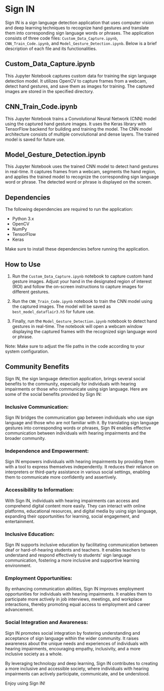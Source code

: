 # Sign IN

Sign IN is a sign language detection application that uses computer vision and deep learning techniques to recognize hand gestures and translate them into corresponding sign language words or phrases. The application consists of three code files: `Custom_Data_Capture.ipynb`, `CNN_Train_Code.ipynb`, and `Model_Gesture_Detection.ipynb`. Below is a brief description of each file and its functionalities.

## Custom_Data_Capture.ipynb

This Jupyter Notebook captures custom data for training the sign language detection model. It utilizes OpenCV to capture frames from a webcam, detect hand gestures, and save them as images for training. The captured images are stored in the specified directory.

## CNN_Train_Code.ipynb

This Jupyter Notebook trains a Convolutional Neural Network (CNN) model using the captured hand gesture images. It uses the Keras library with TensorFlow backend for building and training the model. The CNN model architecture consists of multiple convolutional and dense layers. The trained model is saved for future use.

## Model_Gesture_Detection.ipynb

This Jupyter Notebook uses the trained CNN model to detect hand gestures in real-time. It captures frames from a webcam, segments the hand region, and applies the trained model to recognize the corresponding sign language word or phrase. The detected word or phrase is displayed on the screen.

## Dependencies

The following dependencies are required to run the application:
- Python 3.x
- OpenCV
- NumPy
- TensorFlow
- Keras

Make sure to install these dependencies before running the application.

## How to Use

1. Run the `Custom_Data_Capture.ipynb` notebook to capture custom hand gesture images. Adjust your hand in the designated region of interest (ROI) and follow the on-screen instructions to capture images for different gestures.

2. Run the `CNN_Train_Code.ipynb` notebook to train the CNN model using the captured images. The model will be saved as `best_model_dataflair3.h5` for future use.

3. Finally, run the `Model_Gesture_Detection.ipynb` notebook to detect hand gestures in real-time. The notebook will open a webcam window displaying the captured frames with the recognized sign language word or phrase.

Note: Make sure to adjust the file paths in the code according to your system configuration.

## Community Benefits

Sign IN, the sign language detection application, brings several social benefits to the community, especially for individuals with hearing impairments or those who communicate using sign language. Here are some of the social benefits provided by Sign IN:

### Inclusive Communication:

Sign IN bridges the communication gap between individuals who use sign language and those who are not familiar with it. By translating sign language gestures into corresponding words or phrases, Sign IN enables effective communication between individuals with hearing impairments and the broader community.

### Independence and Empowerment:

Sign IN empowers individuals with hearing impairments by providing them with a tool to express themselves independently. It reduces their reliance on interpreters or third-party assistance in various social settings, enabling them to communicate more confidently and assertively.

### Accessibility to Information:

With Sign IN, individuals with hearing impairments can access and comprehend digital content more easily. They can interact with online platforms, educational resources, and digital media by using sign language, expanding their opportunities for learning, social engagement, and entertainment.

### Inclusive Education:

Sign IN supports inclusive education by facilitating communication between deaf or hard-of-hearing students and teachers. It enables teachers to understand and respond effectively to students' sign language communication, fostering a more inclusive and supportive learning environment.

### Employment Opportunities:

By enhancing communication abilities, Sign IN improves employment opportunities for individuals with hearing impairments. It enables them to participate more actively in job interviews, meetings, and workplace interactions, thereby promoting equal access to employment and career advancement.

### Social Integration and Awareness:

Sign IN promotes social integration by fostering understanding and acceptance of sign language within the wider community. It raises awareness about the unique needs and experiences of individuals with hearing impairments, encouraging empathy, inclusivity, and a more inclusive society as a whole.

By leveraging technology and deep learning, Sign IN contributes to creating a more inclusive and accessible society, where individuals with hearing impairments can actively participate, communicate, and be understood.

Enjoy using Sign IN!
